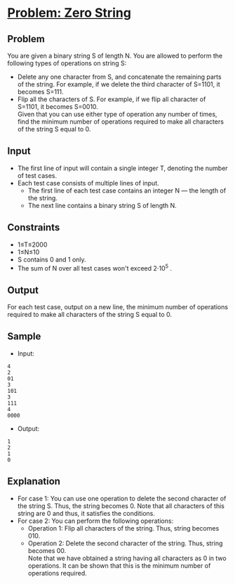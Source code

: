 # [Problem: Zero String](https://www.codechef.com/problems/ZEROSTRING)

## Problem
You are given a binary string S of length N. You are allowed to perform the following types of operations on string S: <br>
- Delete any one character from S, and concatenate the remaining parts of the string. For example, if we delete the third character of S=1101, it becomes S=111.
- Flip all the characters of S. For example, if we flip all character of S=1101, it becomes S=0010. <br>
Given that you can use either type of operation any number of times, find the minimum number of operations required to make all characters of the string S equal to 0.

## Input

- The first line of input will contain a single integer T, denoting the number of test cases. <br>
- Each test case consists of multiple lines of input. <br>
  - The first line of each test case contains an integer N — the length of the string. <br>
  - The next line contains a binary string S of length N.

## Constraints

- 1≤T≤2000
- 1≤N≤10 
- S contains 0 and 1 only.
- The sum of N over all test cases won't exceed 2⋅10<sup>5</sup>
 .

## Output

For each test case, output on a new line, the minimum number of operations required to make all characters of the string S equal to 0.

## Sample

- Input:
```
4
2
01
3
101
3
111
4
0000
```

- Output:
```
1
2
1
0
```

## Explanation

- For case 1:  You can use one operation to delete the second character of the string S. Thus, the string becomes 0. Note that all characters of this string are 0 and thus, it satisfies the conditions. <br>
- For case 2: You can perform the following operations: 
  - Operation 1: Flip all characters of the string. Thus, string becomes 010.
  - Operation 2: Delete the second character of the string. Thus, string becomes 00. <br>
  Note that we have obtained a string having all characters as 0 in two operations. It can be shown that this is the minimum number of operations required.
